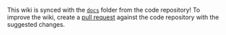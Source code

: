 This wiki is synced with the [`docs`](https://github.com/jkroepke/helm-secrets/tree/main/docs) folder from the code repository! To improve the wiki, create a [pull request](https://github.com/jkroepke/helm-secrets/pulls) against the code repository with the suggested changes.
